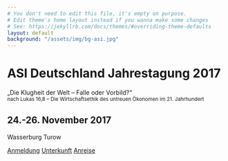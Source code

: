 ```yaml
---
# You don't need to edit this file, it's empty on purpose.
# Edit theme's home layout instead if you wanna make some changes
# See: https://jekyllrb.com/docs/themes/#overriding-theme-defaults
layout: default
background: "/assets/img/bg-asi.jpg"
---
```


<div class="u-orient-center">
    <div class="u-mt+ u-mb+">
        <div class="o-box u-bg-transparent u-text-dark u-text-center u-pl++@tablet u-pr++@tablet">
            <h1 class="u-margin-bottom-none">ASI Deutschland Jahrestagung 2017</h1>
            <p class="u-text-large">„Die Klugheit der Welt – Falle oder Vorbild?“
            <br><small>nach Lukas 16,8 – Die Wirtschaftsethik des untreuen Ökonomen im 21. Jahrhundert</small></p>
            <h2 class="u-margin-bottom-none">24.-26. November 2017</h2>
            <p>Wasserburg Turow</p>
            <a href="/anmeldung/" class="c-btn c-btn--primary u-mb-">Anmeldung</a>
            <a href="/unterkunft/" class="c-btn c-btn--primary u-mb-">Unterkunft</a>
            <a href="/anreise/" class="c-btn c-btn--primary u-mb-">Anreise</a>
        </div>
    </div>
</div>
